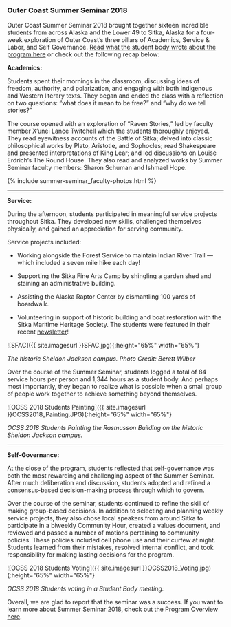 ### Outer Coast Summer Seminar 2018

Outer Coast Summer Seminar 2018 brought together sixteen incredible students from across Alaska and the Lower 49 to Sitka, Alaska for a four-week exploration of Outer Coast’s three pillars of Academics, Service & Labor, and Self Governance. [Read what the student body wrote about the program here](http://outercoast.org/2018/09/17/the-first-student-body.html) or check out the following recap below:

<strong>Academics:</strong>

Students spent their mornings in the classroom, discussing ideas of freedom, authority, and polarization, and engaging with both Indigenous and Western literary texts. They began and ended the class with a reflection on two questions: “what does it mean to be free?” and “why do we tell stories?”

The course opened with an exploration of “Raven Stories,” led by faculty member X’unei Lance Twitchell which the students thoroughly enjoyed. They read eyewitness accounts of the Battle of Sitka; delved into classic philosophical works by Plato, Aristotle, and Sophocles; read Shakespeare and presented interpretations of King Lear; and led discussions on Louise Erdrich’s The Round House. They also read and analyzed works by Summer Seminar faculty members: Sharon Schuman and Ishmael Hope.

<!-- This inserts the Faculty images -->
{% include summer-seminar_faculty-photos.html %}

***

<strong>Service:</strong>

During the afternoon, students participated in meaningful service projects throughout Sitka. They developed new skills, challenged themselves physically, and gained an appreciation for serving community.

Service projects included:


- Working alongside the Forest Service to maintain Indian River Trail –– which included a seven mile hike each day!

- Supporting the Sitka Fine Arts Camp by shingling a garden shed and staining an administrative building.

- Assisting the Alaska Raptor Center by dismantling 100 yards of boardwalk.

- Volunteering in support of historic building and boat restoration with the Sitka Maritime Heritage Society. The students were featured in their recent [newsletter](http://www.sitkamaritime.org/)!


<!-- This inserts the campus image -->
![SFAC]({{ site.imagesurl }}SFAC.jpg){:height="65%" width="65%"}

_The historic Sheldon Jackson campus. Photo Credit: Berett Wilber_


Over the course of the Summer Seminar, students logged a total of 84 service hours per person and 1,344 hours as a student body. And perhaps most importantly, they began to realize what is possible when a small group of people work together to achieve something beyond themselves.

![OCSS 2018 Students Painting]({{ site.imagesurl }}OCSS2018_Painting.JPG){:height="65%" width="65%"}

_OCSS 2018 Students Painting the Rasmusson Building on the historic Sheldon Jackson campus._

***

<strong>Self-Governance:</strong>

At the close of the program, students reflected that self-governance was both the most rewarding and challenging aspect of the Summer Seminar. After much deliberation and discussion, students adopted and refined a consensus-based decision-making process through which to govern. 

Over the course of the seminar, students continued to refine the skill of making group-based decisions. In addition to selecting and planning weekly service projects, they also chose local speakers from around Sitka to participate in a biweekly Community Hour,  created a values document, and reviewed and passed a number of motions pertaining to community policies. These policies included cell phone use and their curfew at night. Students learned from their mistakes, resolved internal conflict, and took responsibility for making lasting decisions for the program.

![OCSS 2018 Students Voting]({{ site.imagesurl }}OCSS2018_Voting.jpg){:height="65%" width="65%"}

_OCSS 2018 Students voting in a Student Body meeting._

Overall, we are glad to report that the seminar was a success. If you want to learn more about Summer Seminar 2018, check out the Program Overview [here](https://docs.google.com/document/d/17uKQuDQ-DmsDRuoPbSXRT9VK5i_VXQHQIBX-O9hsX44/edit?usp=sharing).
